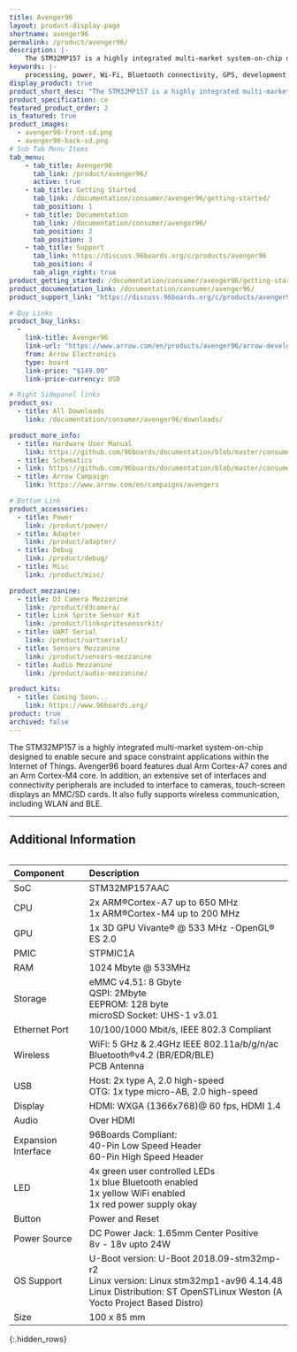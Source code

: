 ```yaml
---
title: Avenger96
layout: product-display-page
shortname: avenger96
permalink: /product/avenger96/
description: |-
    The STM32MP157 is a highly integrated multi-market system-on-chip designed to enable secure and space constraint applications within the Internet of Things. Avenger96 board features dual Arm Cortex-A7 cores and an Arm Cortex-M4 core. In addition, an extensive set of interfaces and connectivity peripherals are included to interface to cameras, touch-screen displays an MMC/SD cards. It also fully supports wireless communication, including WLAN and BLE.
keywords: |-
    processing, power, Wi-Fi, Bluetooth connectivity, GPS, development, board, mid-tier, Qualcomm, APQ8016E, processor, low cost, Product, Development, Platform
display_product: true
product_short_desc: "The STM32MP157 is a highly integrated multi-market system-on-chip designed to enable secure and space constraint applications within the Internet of Things."
product_specification: ce
featured_product_order: 2
is_featured: true
product_images:
  - avenger96-front-sd.png
  - avenger96-back-sd.png
# Sub Tab Menu Items
tab_menu:
    - tab_title: Avenger96
      tab_link: /product/avenger96/
      active: true
    - tab_title: Getting Started
      tab_link: /documentation/consumer/avenger96/getting-started/
      tab_position: 1
    - tab_title: Documentation
      tab_link: /documentation/consumer/avenger96/
      tab_position: 2
      tab_position: 3
    - tab_title: Support
      tab_link: https://discuss.96boards.org/c/products/avenger96
      tab_position: 4
      tab_align_right: true
product_getting_started: /documentation/consumer/avenger96/getting-started/
product_documentation_link: /documentation/consumer/avenger96/
product_support_link: "https://discuss.96boards.org/c/products/avenger96"

# Buy Links
product_buy_links:
  -
    link-title: Avenger96
    link-url: "https://www.arrow.com/en/products/avenger96/arrow-development-tools"
    from: Arrow Electronics
    type: board
    link-price: "$149.00"
    link-price-currency: USD

# Right Sidepanel links
product_os:
  - title: All Downloads
    link: /documentation/consumer/avenger96/downloads/

product_more_info:
  - title: Hardware User Manual
    link: https://github.com/96boards/documentation/blob/master/consumer/avenger96/hardware-docs/files/avenger96-hardware-user-manual.pdf
  - title: Schematics
  - link: https://github.com/96boards/documentation/blob/master/consumer/avenger96/hardware-docs/files/avenger96-schematics.pdf
  - title: Arrow Campaign
    link: https://www.arrow.com/en/campaigns/avengers

# Bottom Link
product_accessories:
  - title: Power
    link: /product/power/
  - title: Adapter
    link: /product/adapter/
  - title: Debug
    link: /product/debug/
  - title: Misc
    link: /product/misc/

product_mezzanine:
  - title: D3 Camera Mezzanine
    link: /product/d3camera/
  - title: Link Sprite Sensor Kit
    link: /product/linkspritesensorkit/
  - title: UART Serial
    link: /product/uartserial/
  - title: Sensors Mezzanine
    link: /product/sensors-mezzanine
  - title: Audio Mezzanine
    link: /product/audio-mezzanine/

product_kits:
  - title: Coming Soon...
    link: https://www.96boards.org/
product: true
archived: false
---
```

The STM32MP157 is a highly integrated multi-market system-on-chip designed to enable secure and space constraint applications within the Internet of Things. Avenger96 board features dual Arm Cortex-A7 cores and an Arm Cortex-M4 core. In addition, an extensive set of interfaces and connectivity peripherals are included to interface to cameras, touch-screen displays an MMC/SD cards. It also fully supports wireless communication, including WLAN and BLE.
***

## Additional Information
<div style="overflow-x:scroll;" markdown="1">

|   Component          |   Description |
|:---------------------|:--------------|
|  SoC                 | STM32MP157AAC              |
|  CPU                 | 2x ARM®Cortex-A7 up to 650 MHz <br> 1x ARM®Cortex-M4 up to 200 MHz                                                     |
|  GPU                 | 1x 3D GPU Vivante® @ 533 MHz -OpenGL® ES 2.0                                                                           |
|  PMIC                | STPMIC1A                                                                                                               |
|  RAM                 | 1024 Mbyte @ 533MHz                                                                                                    |
|  Storage             | eMMC v4.51: 8 Gbyte <br> QSPI: 2Mbyte <br> EEPROM: 128 byte <br> microSD Socket: UHS-1 v3.01                           |
|  Ethernet Port       | 10/100/1000 Mbit/s, IEEE 802.3 Compliant                                                                               |
|  Wireless            | WiFi: 5 GHz & 2.4GHz IEEE 802.11a/b/g/n/ac <br> Bluetooth®v4.2 (BR/EDR/BLE) <br> PCB Antenna                           |
|  USB                 | Host: 2x type A, 2.0 high-speed <br> OTG: 1x type micro-AB, 2.0 high-speed                                             |
|  Display             | HDMI: WXGA (1366x768)@ 60 fps, HDMI 1.4                                                                                |
|  Audio               | Over HDMI                                                                                                              |
|  Expansion Interface | 96Boards Compliant: <br> 40-Pin Low Speed Header <br> 60-Pin High Speed Header                                         |
|  LED                 | 4x green user controlled LEDs <br> 1x blue Bluetooth enabled <br> 1x yellow WiFi enabled <br> 1x red power supply okay |
|  Button              | Power and Reset                                                                                                        |
|  Power Source        | DC Power Jack: 1.65mm Center Positive <br> 8v - 18v upto 24W                                                           |
|  OS Support          | U-Boot version: U-Boot 2018.09-stm32mp-r2 <br> Linux version: Linux stm32mp1-av96 4.14.48 <br> Linux Distribution: ST OpenSTLinux Weston (A Yocto Project Based Distro) |
|  Size                | 100 x 85 mm                                                                                                            |
{:.hidden_rows}
</div>